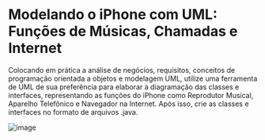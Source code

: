 # Modelando o iPhone com UML: Funções de Músicas, Chamadas e Internet
Colocando em prática a análise de negócios, requisitos, conceitos de programação orientada a objetos e modelagem UML,
utilize uma ferramenta de UML de sua preferência para elaborar a diagramação das classes e interfaces, representando 
as funções do iPhone como Reprodutor Musical, Aparelho Telefônico e Navegador na Internet. Após isso, crie as classes 
e interfaces no formato de arquivos .java.

![image](https://github.com/user-attachments/assets/7ca11c8e-8080-41a8-9d9a-66eddc4af9ae)
